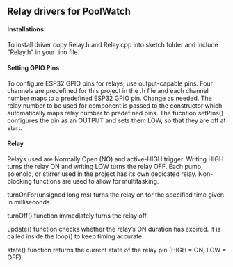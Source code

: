 ## Relay drivers for PoolWatch ##

#### Installations ####
To install driver copy Relay.h and Relay.cpp into sketch folder and include "Relay.h" in your .ino file.

#### Setting GPIO Pins ####
To configure ESP32 GPIO pins for relays, use output-capable pins. Four channels are predefined for this project in the .h file and each channel number maps 
to a predefined ESP32 GPIO pin. Change as needed. The relay number to be used for component is passed to the constructor which automatically maps relay number to predefined pins. The fucntion setPins()
configures the pin as an OUTPUT and sets them LOW, so that they are off at start.

#### Relay ####
Relays used are Normally Open (NO) and active-HIGH trigger. Writing HIGH turns the relay ON and writing LOW turns the relay OFF.
Each pump, solenoid, or stirrer used in the project has its own dedicated relay. Non-blocking functions are used to allow for multitasking. 

turnOnFor(unsigned long ms) turns the relay on for the specified time given in milliseconds. 

turnOff() function immediately turns the relay off. 

update() function checks whether the relay’s ON duration has expired. It is called inside the loop() to keep timing accurate.

state() function returns the current state of the relay pin (HIGH = ON, LOW = OFF).

